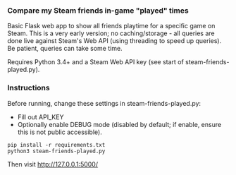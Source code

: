 ### Compare my Steam friends in-game "played" times

Basic Flask web app to show all friends playtime for a specific game on Steam.  This is a very early version; no caching/storage - all queries are done live against Steam's Web API (using threading to speed up queries).  Be patient, queries can take some time.

Requires Python 3.4+ and a Steam Web API key (see start of steam-friends-played.py).

### Instructions

Before running, change these settings in steam-friends-played.py:
* Fill out API_KEY 
* Optionally enable DEBUG mode (disabled by default; if enable, ensure this is not public accessible).

```
pip install -r requirements.txt
python3 steam-friends-played.py
```

Then visit http://127.0.0.1:5000/
